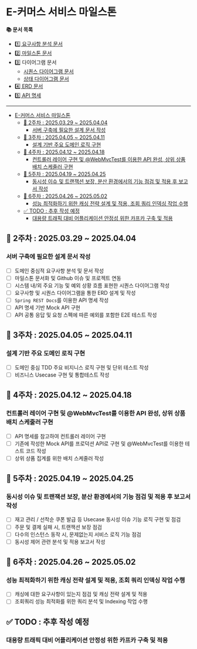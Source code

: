 # E-커머스 서비스 마일스톤

**📚 문서 목록**

+ [1️⃣ 요구사항 분석 문서](01.Requirements.md)
+ [2️⃣ 마일스톤 문서](02.Milestones.md)
+ 3️⃣ 다이어그램 문서
  + [시퀀스 다이어그램 문서](03-1.SequenceDiagram.md)
  + [상태 다이어그램 문서](03-2.StateDiagram.md)
+ [4️⃣ ERD 문서](04.ERD.md)
+ [5️⃣ API 명세](05.ApiDocument.md)

---

<!-- TOC -->
* [E-커머스 서비스 마일스톤](#e-커머스-서비스-마일스톤)
  * [📅 2주차 : 2025.03.29 ~ 2025.04.04](#-2주차--20250329--20250404)
    * [서버 구축에 필요한 설계 문서 작성](#서버-구축에-필요한-설계-문서-작성)
  * [📅 3주차 : 2025.04.05 ~ 2025.04.11](#-3주차--20250405--20250411)
    * [설계 기반 주요 도메인 로직 구현](#설계-기반-주요-도메인-로직-구현)
  * [📅 4주차 : 2025.04.12 ~ 2025.04.18](#-4주차--20250412--20250418)
    * [컨트롤러 레이어 구현 및 @WebMvcTest를 이용한 API 완성, 상위 상품 배치 스케줄러 구현](#컨트롤러-레이어-구현-및-webmvctest를-이용한-api-완성-상위-상품-배치-스케줄러-구현-)
  * [📅 5주차 : 2025.04.19 ~ 2025.04.25](#-5주차--20250419--20250425)
    * [동시성 이슈 및 트랜잭션 보장, 분산 환경에서의 기능 점검 및 적용 후 보고서 작성](#동시성-이슈-및-트랜잭션-보장-분산-환경에서의-기능-점검-및-적용-후-보고서-작성)
  * [📅 6주차 : 2025.04.26 ~ 2025.05.02](#-6주차--20250426--20250502)
    * [성능 최적화하기 위한 캐싱 전략 설계 및 적용, 조회 쿼리 인덱싱 작업 수행](#성능-최적화하기-위한-캐싱-전략-설계-및-적용-조회-쿼리-인덱싱-작업-수행)
  * [✅ TODO : 추후 작성 예정](#-todo--추후-작성-예정-)
    * [대용량 트래픽 대비 어플리케이션 안정성 위한 카프카 구축 및 적용](#대용량-트래픽-대비-어플리케이션-안정성-위한-카프카-구축-및-적용)
<!-- TOC -->

## 📅 2주차 : 2025.03.29 ~ 2025.04.04

### 서버 구축에 필요한 설계 문서 작성

+ [ ] 도메인 중심적 요구사항 분석 및 문서 작성
+ [ ] 마일스톤 문서화 및 Github 이슈 및 프로젝트 연동
+ [ ] 시스템 내/외 주요 기능 및 예외 상황 흐름 표현한 시퀀스 다이어그램 작성
+ [ ] 요구사항 및 시퀀스 다이어그램을 통한 ERD 설계 및 작성
+ [ ] `Spring REST Docs`를 이용한 API 명세 작성
+ [ ] API 명세 기반 Mock API 구현
+ [ ] API 공통 응답 및 요청 스펙에 따른 예외를 포함한 E2E 테스트 작성

## 📅 3주차 : 2025.04.05 ~ 2025.04.11

### 설계 기반 주요 도메인 로직 구현

+ [ ] 도메인 중심 TDD 주요 비지니스 로직 구현 및 단위 테스트 작성
+ [ ] 비즈니스 Usecase 구현 및 통합테스트 작성

## 📅 4주차 : 2025.04.12 ~ 2025.04.18

### 컨트롤러 레이어 구현 및 @WebMvcTest를 이용한 API 완성, 상위 상품 배치 스케줄러 구현 

+ [ ] API 명세를 참고하여 컨트롤러 레이어 구현
+ [ ] 기존에 작성한 Mock API를 프로덕션 API로 구현 및 @WebMvcTest를 이용한 테스트 코드 작성
+ [ ] 상위 상품 집계를 위한 배치 스케줄러 작성

## 📅 5주차 : 2025.04.19 ~ 2025.04.25

### 동시성 이슈 및 트랜잭션 보장, 분산 환경에서의 기능 점검 및 적용 후 보고서 작성

+ [ ] 재고 관리 / 선착순 쿠폰 발급 등 Usecase 동시성 이슈 기능 로직 구현 및 점검
+ [ ] 주문 및 결제 실패 시, 트랜잭션 보장 점검
+ [ ] 다수의 인스턴스 동작 시, 문제없는지 서비스 로직 기능 점검
+ [ ] 동시성 제어 관련 분석 및 적용 보고서 작성

## 📅 6주차 : 2025.04.26 ~ 2025.05.02

### 성능 최적화하기 위한 캐싱 전략 설계 및 적용, 조회 쿼리 인덱싱 작업 수행

+ [ ] 캐싱에 대한 요구사항이 있는지 점검 및 캐싱 전략 설계 및 적용
+ [ ] 조회쿼리 성능 최적화를 위한 쿼리 분석 및 Indexing 작업 수행

## ✅ TODO : 추후 작성 예정 

### 대용량 트래픽 대비 어플리케이션 안정성 위한 카프카 구축 및 적용

